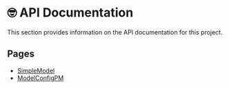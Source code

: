 # 🤓 API Documentation

This section provides information on the API documentation for this project.

## Pages

- [SimpleModel](./SimpleModel.md)
- [ModelConfigPM](./ModelConfigPM.md)
